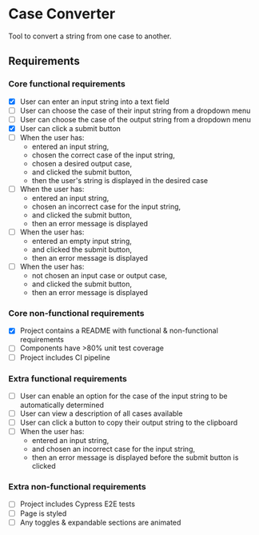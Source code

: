 # Case Converter

Tool to convert a string from one case to another.

## Requirements

### Core functional requirements

- [x] User can enter an input string into a text field
- [ ] User can choose the case of their input string from a dropdown menu
- [ ] User can choose the case of the output string from a dropdown menu
- [x] User can click a submit button
- [ ] When the user has:
  - entered an input string,
  - chosen the correct case of the input string,
  - chosen a desired output case,
  - and clicked the submit button,
  - then the user's string is displayed in the desired case
- [ ] When the user has:
  - entered an input string,
  - chosen an incorrect case for the input string,
  - and clicked the submit button,
  - then an error message is displayed
- [ ] When the user has:
  - entered an empty input string,
  - and clicked the submit button,
  - then an error message is displayed
- [ ] When the user has:
  - not chosen an input case or output case,
  - and clicked the submit button,
  - then an error message is displayed

### Core non-functional requirements

- [x] Project contains a README with functional & non-functional requirements
- [ ] Components have >80% unit test coverage
- [ ] Project includes CI pipeline

### Extra functional requirements

- [ ] User can enable an option for the case of the input string to be automatically determined
- [ ] User can view a description of all cases available
- [ ] User can click a button to copy their output string to the clipboard
- [ ] When the user has:
  - entered an input string,
  - and chosen an incorrect case for the input string,
  - then an error message is displayed before the submit button is clicked

### Extra non-functional requirements

- [ ] Project includes Cypress E2E tests
- [ ] Page is styled
- [ ] Any toggles & expandable sections are animated